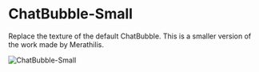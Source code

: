 # ChatBubble-Small
Replace the texture of the default ChatBubble. This is a smaller version of the work made by Merathilis.

![ChatBubble-Small](https://i.imgur.com/j93mv0R.png)
